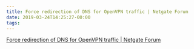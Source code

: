 ```yaml
---
title: Force redirection of DNS for OpenVPN traffic | Netgate Forum
date: 2019-03-24T14:25:27-00:00
tags:
---
```


[Force redirection of DNS for OpenVPN traffic | Netgate Forum](https://forum.netgate.com/topic/133346/force-redirection-of-dns-for-openvpn-traffic/11)
